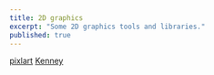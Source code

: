 ```yaml
---
title: 2D graphics
excerpt: "Some 2D graphics tools and libraries."
published: true
---
```

[pixlart](https://www.pixilart.com/)
[Kenney](https://www.kenney.nl/assets)
